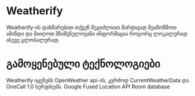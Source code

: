 # Weatherify
Weatherify-ის დახმარებით თქვენ შეგიძლიათ მარტივად შეამოწმოთ ამინდი და მიიღოთ მნიშვნელოვანი ინფორმაცია როგორც ლოკალურად ასევე გლობალურად.

# გამოყენებული ტექნოლოგიები
Weatherify იყენებს OpenWeather api-ის, კერძოდ CurrentWeatherData და OneCall 1.0 სერვისებს.
Google Fused Location API
Room database